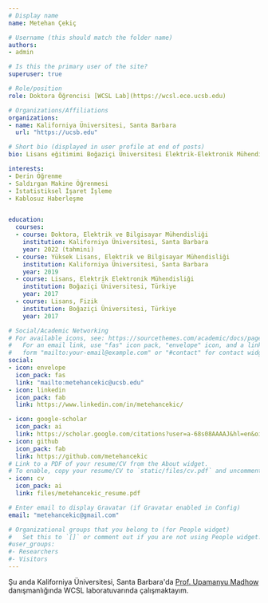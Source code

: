 ```yaml
---
# Display name
name: Metehan Çekiç

# Username (this should match the folder name)
authors:
- admin

# Is this the primary user of the site?
superuser: true

# Role/position
role: Doktora Öğrencisi [WCSL Lab](https://wcsl.ece.ucsb.edu) 

# Organizations/Affiliations
organizations:
- name: Kaliforniya Üniversitesi, Santa Barbara
  url: "https://ucsb.edu"

# Short bio (displayed in user profile at end of posts)
bio: Lisans eğitimimi Boğaziçi Üniversitesi Elektrik-Elektronik Mühendisliği ve Fizik Bölümlerinde, yüksek lisansını Kaliforniya Üniversitesi Santa Barbara Elektrik ve Bilgisayar Mühendisliği bölümünde sırasıyla 2017 ve 2019 yıllarında tamamladım. Şu anda WCSL laboratuvarında Profesör Madhow'un danışmanlığında doktorama devam etmekteyim. 

interests:
- Derin Öğrenme
- Saldırgan Makine Öğrenmesi
- İstatistiksel İşaret İşleme
- Kablosuz Haberleşme


education:
  courses:
  - course: Doktora, Elektrik ve Bilgisayar Mühendisliği
    institution: Kaliforniya Üniversitesi, Santa Barbara
    year: 2022 (tahmini)
  - course: Yüksek Lisans, Elektrik ve Bilgisayar Mühendisliği
    institution: Kaliforniya Üniversitesi, Santa Barbara
    year: 2019
  - course: Lisans, Elektrik Elektronik Mühendisliği
    institution: Boğaziçi Üniversitesi, Türkiye
    year: 2017
  - course: Lisans, Fizik
    institution: Boğaziçi Üniversitesi, Türkiye
    year: 2017

# Social/Academic Networking
# For available icons, see: https://sourcethemes.com/academic/docs/page-builder/#icons
#   For an email link, use "fas" icon pack, "envelope" icon, and a link in the
#   form "mailto:your-email@example.com" or "#contact" for contact widget.
social:
- icon: envelope
  icon_pack: fas
  link: "mailto:metehancekic@ucsb.edu"
- icon: linkedin
  icon_pack: fab
  link: https://www.linkedin.com/in/metehancekic/

- icon: google-scholar
  icon_pack: ai
  link: https://scholar.google.com/citations?user=a-68s08AAAAJ&hl=en&oi=ao
- icon: github
  icon_pack: fab
  link: https://github.com/metehancekic
# Link to a PDF of your resume/CV from the About widget.
# To enable, copy your resume/CV to `static/files/cv.pdf` and uncomment the lines below.
- icon: cv
  icon_pack: ai
  link: files/metehancekic_resume.pdf

# Enter email to display Gravatar (if Gravatar enabled in Config)
email: "metehancekic@gmail.com"

# Organizational groups that you belong to (for People widget)
#   Set this to `[]` or comment out if you are not using People widget.
#user_groups:
#- Researchers
#- Visitors
---
```


Şu anda Kaliforniya Üniversitesi, Santa Barbara'da [Prof. Upamanyu Madhow](https://wcsl.ece.ucsb.edu/people/upamanyu-madhow) danışmanlığında WCSL laboratuvarında çalışmaktayım. 